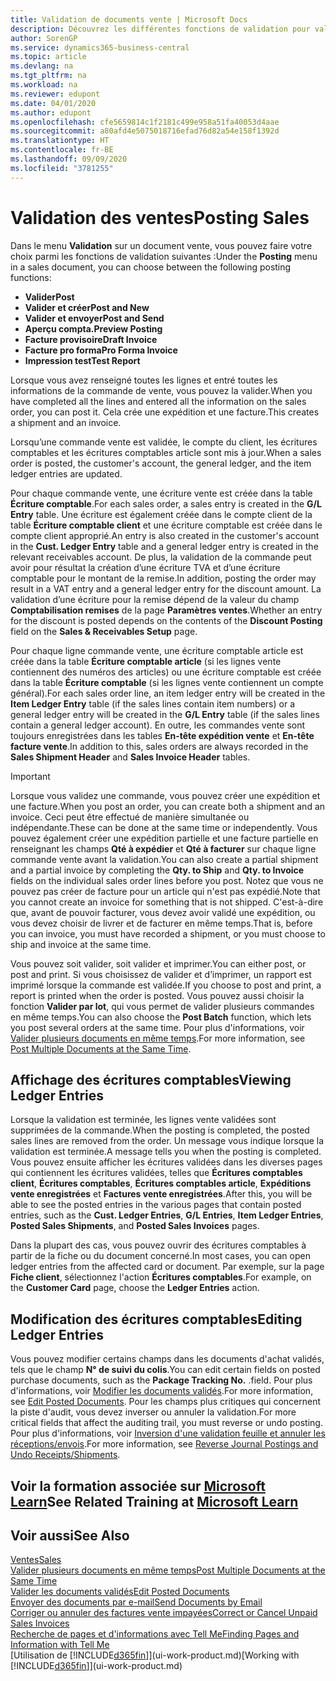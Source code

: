 ```yaml
---
title: Validation de documents vente | Microsoft Docs
description: Découvrez les différentes fonctions de validation pour valider les documents vente et comment mettre à jour les documents validés.
author: SorenGP
ms.service: dynamics365-business-central
ms.topic: article
ms.devlang: na
ms.tgt_pltfrm: na
ms.workload: na
ms.reviewer: edupont
ms.date: 04/01/2020
ms.author: edupont
ms.openlocfilehash: cfe5659814c1f2181c499e958a51fa40053d4aae
ms.sourcegitcommit: a80afd4e5075018716efad76d82a54e158f1392d
ms.translationtype: HT
ms.contentlocale: fr-BE
ms.lasthandoff: 09/09/2020
ms.locfileid: "3781255"
---
```

# <a name="posting-sales"></a><span data-ttu-id="4d2bd-103">Validation des ventes</span><span class="sxs-lookup"><span data-stu-id="4d2bd-103">Posting Sales</span></span>
<span data-ttu-id="4d2bd-104">Dans le menu **Validation** sur un document vente, vous pouvez faire votre choix parmi les fonctions de validation suivantes :</span><span class="sxs-lookup"><span data-stu-id="4d2bd-104">Under the **Posting** menu in a sales document, you can choose between the following posting functions:</span></span>

* <span data-ttu-id="4d2bd-105">**Valider**</span><span class="sxs-lookup"><span data-stu-id="4d2bd-105">**Post**</span></span>
* <span data-ttu-id="4d2bd-106">**Valider et créer**</span><span class="sxs-lookup"><span data-stu-id="4d2bd-106">**Post and New**</span></span>
* <span data-ttu-id="4d2bd-107">**Valider et envoyer**</span><span class="sxs-lookup"><span data-stu-id="4d2bd-107">**Post and Send**</span></span>
* <span data-ttu-id="4d2bd-108">**Aperçu compta.**</span><span class="sxs-lookup"><span data-stu-id="4d2bd-108">**Preview Posting**</span></span>
* <span data-ttu-id="4d2bd-109">**Facture provisoire**</span><span class="sxs-lookup"><span data-stu-id="4d2bd-109">**Draft Invoice**</span></span>
* <span data-ttu-id="4d2bd-110">**Facture pro forma**</span><span class="sxs-lookup"><span data-stu-id="4d2bd-110">**Pro Forma Invoice**</span></span>
* <span data-ttu-id="4d2bd-111">**Impression test**</span><span class="sxs-lookup"><span data-stu-id="4d2bd-111">**Test Report**</span></span>

<span data-ttu-id="4d2bd-112">Lorsque vous avez renseigné toutes les lignes et entré toutes les informations de la commande de vente, vous pouvez la valider.</span><span class="sxs-lookup"><span data-stu-id="4d2bd-112">When you have completed all the lines and entered all the information on the sales order, you can post it.</span></span> <span data-ttu-id="4d2bd-113">Cela crée une expédition et une facture.</span><span class="sxs-lookup"><span data-stu-id="4d2bd-113">This creates a shipment and an invoice.</span></span>

<span data-ttu-id="4d2bd-114">Lorsqu’une commande vente est validée, le compte du client, les écritures comptables et les écritures comptables article sont mis à jour.</span><span class="sxs-lookup"><span data-stu-id="4d2bd-114">When a sales order is posted, the customer's account, the general ledger, and the item ledger entries are updated.</span></span>

<span data-ttu-id="4d2bd-115">Pour chaque commande vente, une écriture vente est créée dans la table **Écriture comptable**.</span><span class="sxs-lookup"><span data-stu-id="4d2bd-115">For each sales order, a sales entry is created in the **G/L Entry** table.</span></span> <span data-ttu-id="4d2bd-116">Une écriture est également créée dans le compte client de la table **Écriture comptable client** et une écriture comptable est créée dans le compte client approprié.</span><span class="sxs-lookup"><span data-stu-id="4d2bd-116">An entry is also created in the customer's account in the **Cust. Ledger Entry** table and a general ledger entry is created in the relevant receivables account.</span></span> <span data-ttu-id="4d2bd-117">De plus, la validation de la commande peut avoir pour résultat la création d’une écriture TVA et d’une écriture comptable pour le montant de la remise.</span><span class="sxs-lookup"><span data-stu-id="4d2bd-117">In addition, posting the order may result in a VAT entry and a general ledger entry for the discount amount.</span></span> <span data-ttu-id="4d2bd-118">La validation d’une écriture pour la remise dépend de la valeur du champ **Comptabilisation remises** de la page **Paramètres ventes**.</span><span class="sxs-lookup"><span data-stu-id="4d2bd-118">Whether an entry for the discount is posted depends on the contents of the **Discount Posting** field on the **Sales & Receivables Setup** page.</span></span>

<span data-ttu-id="4d2bd-119">Pour chaque ligne commande vente, une écriture comptable article est créée dans la table **Écriture comptable article** (si les lignes vente contiennent des numéros des articles) ou une écriture comptable est créée dans la table **Écriture comptable** (si les lignes vente contiennent un compte général).</span><span class="sxs-lookup"><span data-stu-id="4d2bd-119">For each sales order line, an item ledger entry will be created in the **Item Ledger Entry** table (if the sales lines contain item numbers) or a general ledger entry will be created in the **G/L Entry** table (if the sales lines contain a general ledger account).</span></span> <span data-ttu-id="4d2bd-120">En outre, les commandes vente sont toujours enregistrées dans les tables **En-tête expédition vente** et **En-tête facture vente**.</span><span class="sxs-lookup"><span data-stu-id="4d2bd-120">In addition to this, sales orders are always recorded in the **Sales Shipment Header** and **Sales Invoice Header** tables.</span></span>

> [!IMPORTANT]  
>   <span data-ttu-id="4d2bd-121">Lorsque vous validez une commande, vous pouvez créer une expédition et une facture.</span><span class="sxs-lookup"><span data-stu-id="4d2bd-121">When you post an order, you can create both a shipment and an invoice.</span></span> <span data-ttu-id="4d2bd-122">Ceci peut être effectué de manière simultanée ou indépendante.</span><span class="sxs-lookup"><span data-stu-id="4d2bd-122">These can be done at the same time or independently.</span></span> <span data-ttu-id="4d2bd-123">Vous pouvez également créer une expédition partielle et une facture partielle en renseignant les champs **Qté à expédier** et **Qté à facturer** sur chaque ligne commande vente avant la validation.</span><span class="sxs-lookup"><span data-stu-id="4d2bd-123">You can also create a partial shipment and a partial invoice by completing the **Qty. to Ship** and **Qty. to Invoice** fields on the individual sales order lines before you post.</span></span> <span data-ttu-id="4d2bd-124">Notez que vous ne pouvez pas créer de facture pour un article qui n'est pas expédié.</span><span class="sxs-lookup"><span data-stu-id="4d2bd-124">Note that you cannot create an invoice for something that is not shipped.</span></span> <span data-ttu-id="4d2bd-125">C'est-à-dire que, avant de pouvoir facturer, vous devez avoir validé une expédition, ou vous devez choisir de livrer et de facturer en même temps.</span><span class="sxs-lookup"><span data-stu-id="4d2bd-125">That is, before you can invoice, you must have recorded a shipment, or you must choose to ship and invoice at the same time.</span></span>

<span data-ttu-id="4d2bd-126">Vous pouvez soit valider, soit valider et imprimer.</span><span class="sxs-lookup"><span data-stu-id="4d2bd-126">You can either post, or post and print.</span></span> <span data-ttu-id="4d2bd-127">Si vous choisissez de valider et d’imprimer, un rapport est imprimé lorsque la commande est validée.</span><span class="sxs-lookup"><span data-stu-id="4d2bd-127">If you choose to post and print, a report is printed when the order is posted.</span></span> <span data-ttu-id="4d2bd-128">Vous pouvez aussi choisir la fonction **Valider par lot**, qui vous permet de valider plusieurs commandes en même temps.</span><span class="sxs-lookup"><span data-stu-id="4d2bd-128">You can also choose the **Post Batch** function, which lets you post several orders at the same time.</span></span> <span data-ttu-id="4d2bd-129">Pour plus d'informations, voir [Valider plusieurs documents en même temps](ui-batch-posting.md).</span><span class="sxs-lookup"><span data-stu-id="4d2bd-129">For more information, see [Post Multiple Documents at the Same Time](ui-batch-posting.md).</span></span>

## <a name="viewing-ledger-entries"></a><span data-ttu-id="4d2bd-130">Affichage des écritures comptables</span><span class="sxs-lookup"><span data-stu-id="4d2bd-130">Viewing Ledger Entries</span></span>
<span data-ttu-id="4d2bd-131">Lorsque la validation est terminée, les lignes vente validées sont supprimées de la commande.</span><span class="sxs-lookup"><span data-stu-id="4d2bd-131">When the posting is completed, the posted sales lines are removed from the order.</span></span> <span data-ttu-id="4d2bd-132">Un message vous indique lorsque la validation est terminée.</span><span class="sxs-lookup"><span data-stu-id="4d2bd-132">A message tells you when the posting is completed.</span></span> <span data-ttu-id="4d2bd-133">Vous pouvez ensuite afficher les écritures validées dans les diverses pages qui contiennent les écritures validées, telles que **Écritures comptables client**, **Écritures comptables**, **Écritures comptables article**, **Expéditions vente enregistrées** et **Factures vente enregistrées**.</span><span class="sxs-lookup"><span data-stu-id="4d2bd-133">After this, you will be able to see the posted entries in the various pages that contain posted entries, such as the **Cust. Ledger Entries**, **G/L Entries**, **Item Ledger Entries**, **Posted Sales Shipments**, and **Posted Sales Invoices** pages.</span></span>  

<span data-ttu-id="4d2bd-134">Dans la plupart des cas, vous pouvez ouvrir des écritures comptables à partir de la fiche ou du document concerné.</span><span class="sxs-lookup"><span data-stu-id="4d2bd-134">In most cases, you can open ledger entries from the affected card or document.</span></span> <span data-ttu-id="4d2bd-135">Par exemple, sur la page **Fiche client**, sélectionnez l'action **Écritures comptables**.</span><span class="sxs-lookup"><span data-stu-id="4d2bd-135">For example, on the **Customer Card** page, choose the **Ledger Entries** action.</span></span>

## <a name="editing-ledger-entries"></a><span data-ttu-id="4d2bd-136">Modification des écritures comptables</span><span class="sxs-lookup"><span data-stu-id="4d2bd-136">Editing Ledger Entries</span></span>
<span data-ttu-id="4d2bd-137">Vous pouvez modifier certains champs dans les documents d'achat validés, tels que le champ **N° de suivi du colis**.</span><span class="sxs-lookup"><span data-stu-id="4d2bd-137">You can edit certain fields on posted purchase documents, such as the **Package Tracking No.**</span></span> <span data-ttu-id="4d2bd-138">.</span><span class="sxs-lookup"><span data-stu-id="4d2bd-138">field.</span></span> <span data-ttu-id="4d2bd-139">Pour plus d'informations, voir [Modifier les documents validés](across-edit-posted-document.md).</span><span class="sxs-lookup"><span data-stu-id="4d2bd-139">For more information, see [Edit Posted Documents](across-edit-posted-document.md).</span></span> <span data-ttu-id="4d2bd-140">Pour les champs plus critiques qui concernent la piste d'audit, vous devez inverser ou annuler la validation.</span><span class="sxs-lookup"><span data-stu-id="4d2bd-140">For more critical fields that affect the auditing trail, you must reverse or undo posting.</span></span> <span data-ttu-id="4d2bd-141">Pour plus d'informations, voir [Inversion d'une validation feuille et annuler les réceptions/envois](finance-how-reverse-journal-posting.md).</span><span class="sxs-lookup"><span data-stu-id="4d2bd-141">For more information, see [Reverse Journal Postings and Undo Receipts/Shipments](finance-how-reverse-journal-posting.md).</span></span>

## <a name="see-related-training-at-microsoft-learn"></a><span data-ttu-id="4d2bd-142">Voir la formation associée sur [Microsoft Learn](/learn/modules/ship-invoice-items-dynamics-365-business-central/index)</span><span class="sxs-lookup"><span data-stu-id="4d2bd-142">See Related Training at [Microsoft Learn](/learn/modules/ship-invoice-items-dynamics-365-business-central/index)</span></span>

## <a name="see-also"></a><span data-ttu-id="4d2bd-143">Voir aussi</span><span class="sxs-lookup"><span data-stu-id="4d2bd-143">See Also</span></span>
[<span data-ttu-id="4d2bd-144">Ventes</span><span class="sxs-lookup"><span data-stu-id="4d2bd-144">Sales</span></span>](sales-manage-sales.md)  
[<span data-ttu-id="4d2bd-145">Valider plusieurs documents en même temps</span><span class="sxs-lookup"><span data-stu-id="4d2bd-145">Post Multiple Documents at the Same Time</span></span>](ui-batch-posting.md)  
[<span data-ttu-id="4d2bd-146">Valider les documents validés</span><span class="sxs-lookup"><span data-stu-id="4d2bd-146">Edit Posted Documents</span></span>](across-edit-posted-document.md)  
[<span data-ttu-id="4d2bd-147">Envoyer des documents par e-mail</span><span class="sxs-lookup"><span data-stu-id="4d2bd-147">Send Documents by Email</span></span>](ui-how-send-documents-email.md)  
[<span data-ttu-id="4d2bd-148">Corriger ou annuler des factures vente impayées</span><span class="sxs-lookup"><span data-stu-id="4d2bd-148">Correct or Cancel Unpaid Sales Invoices</span></span>](sales-how-correct-cancel-sales-invoice.md)  
[<span data-ttu-id="4d2bd-149">Recherche de pages et d'informations avec Tell Me</span><span class="sxs-lookup"><span data-stu-id="4d2bd-149">Finding Pages and Information with Tell Me</span></span>](ui-search.md)  
<span data-ttu-id="4d2bd-150">[Utilisation de [!INCLUDE[d365fin](includes/d365fin_md.md)]](ui-work-product.md)</span><span class="sxs-lookup"><span data-stu-id="4d2bd-150">[Working with [!INCLUDE[d365fin](includes/d365fin_md.md)]](ui-work-product.md)</span></span>
